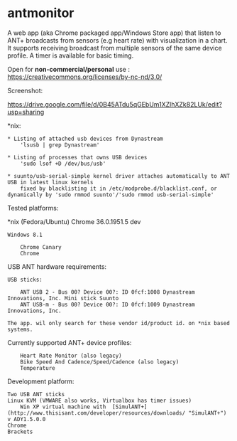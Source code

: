 antmonitor
==========

A web app (aka Chrome packaged app/Windows Store app) that listen to ANT+ broadcasts from sensors (e.g heart rate) with visualization in a chart. It supports receiving broadcast from multiple sensors of the same device profile. A timer is available for basic timing.

Open for **non-commercial/personal** use : https://creativecommons.org/licenses/by-nc-nd/3.0/

Screenshot:

https://drive.google.com/file/d/0B45ATdu5qGEbUm1XZlhXZk82LUk/edit?usp=sharing

*nix:

    * Listing of attached usb devices from Dynastream
        'lsusb | grep Dynastream'

    * Listing of processes that owns USB devices
        'sudo lsof +D /dev/bus/usb'

    * suunto/usb-serial-simple kernel driver attaches automatically to ANT USB in latest linux kernels
        fixed by blacklisting it in /etc/modprobe.d/blacklist.conf, or dynamically by 'sudo rmmod suunto'/'sudo rmmod usb-serial-simple'

Tested platforms:

   *nix (Fedora/Ubuntu)
        Chrome 36.0.1951.5 dev

    Windows 8.1
    
        Chrome Canary
        Chrome

USB ANT hardware requirements:

    USB sticks:
    
        ANT USB 2 - Bus 00? Device 00?: ID 0fcf:1008 Dynastream Innovations, Inc. Mini stick Suunto
        ANT USB-m - Bus 00? Device 00?: ID 0fcf:1009 Dynastream Innovations, Inc.

    The app. wil only search for these vendor id/product id. on *nix based systems.

Currently supported ANT+ device profiles:

        Heart Rate Monitor (also legacy)
        Bike Speed And Cadence/Speed/Cadence (also legacy) 
        Temperature 

Development platform:

    Two USB ANT sticks
    Linux KVM (VMWARE also works, Virtualbox has timer issues)
        Win XP virtual machine with  [SimulANT+](http://www.thisisant.com/developer/resources/downloads/ "SimulANT+") v ADY1.5.0.0
    Chrome 
    Brackets
